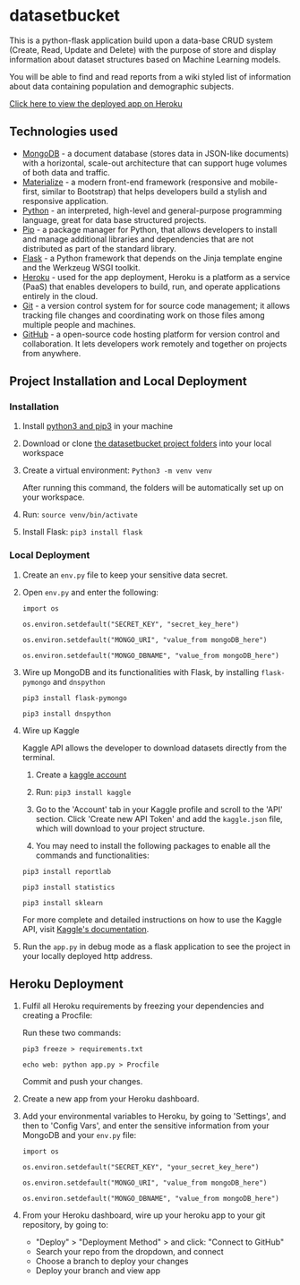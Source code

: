 # datasetbucket

This is a python-flask application build upon a data-base CRUD system (Create, Read, Update and Delete) 
with the purpose of store and display information about dataset structures based on Machine Learning models.

You will be able to find and read reports from a wiki styled list of information 
about data containing population and demographic subjects.

[Click here to view the deployed app on Heroku](https://datasetbucket.herokuapp.com/)

## Technologies used

- [MongoDB](https://www.mongodb.com/) - a document database (stores data in JSON-like documents) with a horizontal, scale-out architecture that can support huge volumes of both data and traffic.
- [Materialize](https://materializecss.com/) - a modern front-end framework (responsive and mobile-first, similar to Bootstrap) that helps developers build a stylish and responsive application.
- [Python](https://www.python.org/) - an interpreted, high-level and general-purpose programming language, great for data base structured projects.
- [Pip](https://pypi.org/project/pip/) - a package manager for Python, that allows developers to install and manage additional libraries and dependencies that are not distributed as part of the standard library.
- [Flask](https://flask.palletsprojects.com/) - a Python framework that depends on the Jinja template engine and the Werkzeug WSGI toolkit.
- [Heroku](https://www.heroku.com/) - used for the app deployment, Heroku is a platform as a service (PaaS) that enables developers to build, run, and operate applications entirely in the cloud.
- [Git](https://git-scm.com/) - a version control system for for source code management; it allows tracking file changes and coordinating work on those files among multiple people and machines.
- [GitHub](https://github.com/) - a open-source code hosting platform for version control and collaboration. It lets developers work remotely and together on projects from anywhere.

## Project Installation and Local Deployment

### Installation

1. Install [python3 and pip3](https://www.python.org) in your machine
    
2. Download or clone [the datasetbucket project folders](https://github.com/kescardoso/datasetbucket) into your local workspace

3. Create a virtual environment: `Python3 -m venv venv`

    After running this command, the folders will be automatically set up on your workspace.

4. Run: `source venv/bin/activate`

5. Install Flask: `pip3 install flask`

### Local Deployment

1. Create an `env.py` file to keep your sensitive data secret.

2. Open `env.py` and enter the following:

    `import os`

    `os.environ.setdefault("SECRET_KEY", "secret_key_here")`

    `os.environ.setdefault("MONGO_URI", "value_from mongoDB_here")`

    `os.environ.setdefault("MONGO_DBNAME", "value_from mongoDB_here")`

3. Wire up MongoDB and its functionalities with Flask, by installing `flask-pymongo` and `dnspython`

    `pip3 install flask-pymongo`

    `pip3 install dnspython`

4. Wire up Kaggle

    Kaggle API allows the developer to download datasets directly from the terminal.

    1. Create a [kaggle account](https://kaggle.com)

    2. Run: `pip3 install kaggle`

    3. Go to the 'Account' tab in your Kaggle profile and scroll to the 'API' section. Click 'Create new API Token' and add the `kaggle.json` file, which will download to your project structure.

    4. You may need to install the following packages to enable all the commands and functionalities:

    `pip3 install reportlab`

    `pip3 install statistics`

    `pip3 install sklearn`

    For more complete and detailed instructions on how to use the Kaggle API, visit [Kaggle's documentation](https://www.kaggle.com/docs/api#getting-started-installation-&-authentication).

5. Run the `app.py` in debug mode as a flask application to see the project in your locally deployed http address.

## Heroku Deployment

1. Fulfil all Heroku requirements by freezing your dependencies and creating a Procfile:

    Run these two commands:

    `pip3 freeze > requirements.txt`

    `echo web: python app.py > Procfile`

    Commit and push your changes.

2. Create a new app from your Heroku dashboard.

3. Add your environmental variables to Heroku, by going to 'Settings', and then to 'Config Vars', and enter the sensitive information from your MongoDB and your `env.py` file:

    `import os`

    `os.environ.setdefault("SECRET_KEY", "your_secret_key_here")`

    `os.environ.setdefault("MONGO_URI", "value_from mongoDB_here")`

    `os.environ.setdefault("MONGO_DBNAME", "value_from mongoDB_here")`

5. From your Heroku dashboard, wire up your heroku app to your git repository, by going to:

    - "Deploy" > "Deployment Method" > and click: "Connect to GitHub"
    - Search your repo from the dropdown, and connect
    - Choose a branch to deploy your changes
    - Deploy your branch and view app
